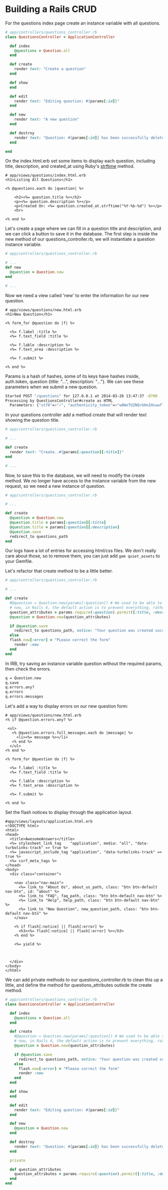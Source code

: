 # Building a Rails CRUD

<!-- Adding a line to rails_crud   -->

For the questions index page create an instance variable with all questions.  

```ruby
# app/controllers/questions_controller.rb
class QuestionsController < ApplicationController

  def index
    @questions = Question.all
  end

  def create
    render text: "Create a question"
  end

  def show
  end

  def edit
    render text: "Editing question: #{params[:id]}"
  end

  def new
    render text: "A new question"
  end

  def destroy
    render text: "Question: #{params[:id]} has been successfully deleted."
  end

end
```  

On the index.html.erb set some items to display each question, including title, description, and created_at using Ruby's [strftime](http://www.ruby-doc.org/core-2.1.1/Time.html#method-i-strftime) method.  
```erb
# app/views/questions/index.html.erb
<h1>Listing All Questions</h1>

<% @questions.each do |question| %>

    <h2><%= question.title %></h2>
    <p><%= question.description %></p>
    <p>Created On: <%= question.created_at.strftime("%Y-%b-%d") %></p>
    <hr>

<% end %>

```  
Let's create a page where we can fill in a question title and description, and we can click a button to save it in the database. The first step is inside the new method of our questions_controller.rb, we will instantiate a question instance variable.  
```ruby
# app/controllers/questions_controller.rb  

# ...
def new
  @question = Question.new
end

# ...

```  
Now we need a view called 'new' to enter the information for our new question.  
```erb
# app/views/questions/new.html.erb  
<h1>New Question</h1>

<% form_for @question do |f| %>

  <%= f.label :title %>
  <%= f.text_field :title %>

  <%= f.lable :description %>
  <%= f.text_area :description %>

  <%= f.submit %>

<% end %>

```  
Params is a hash of hashes, some of its keys have hashes inside, auth.token, question {title: "...", description: "..."}. We can see these parameters when we submit a new question.  
```bash
Started POST "/questions" for 127.0.0.1 at 2014-03-26 13:47:37 -0700
Processing by QuestionsController#create as HTML
  Parameters: {"utf8"=>"✓", "authenticity_token"=>"w0WxTUZNQrbHnIHsuwfTYtJxKtYGzN3XlnOb88xc7qw=", "question"=>{"title"=>"Here's a question", "description"=>"kljsdlkajs ajsfd kljf;k djsaf"}, "commit"=>"Create Question"}
```  
In your questions controller add a method create that will render text showing the question title.    
```ruby
# app/controllers/questions_controller.rb  

# ...

def create
  render text: "Create..#{params[:question][:title]}"
end

# ...  

```
Now, to save this to the database, we will need to modify the create method. We no longer have access to the instance variable from the new request, so we need a new instance of question.  

```ruby
# app/controllers/questions_controller.rb  

# ...

def create
  @question = Question.new
  @question.title = params[:question][:title]
  @question.title = params[:question][:description]
  @question.save
  redirect_to questions_path
end

```  
Our logs have a lot of entries for accessing html/css files. We don't really care about those, so to remove them, you can just add `gem quiet_assets` to your Gemfile.  

Let's refactor that create method to be a little better.  
```ruby
# app/controllers/questions_controller.rb  

# ...

def create
  #@question = Question.new(params[:question]) # We used to be able to do this, but there were some security issues.
  # now, in Rails 4, the default action is to prevent everything, rather than allowing.
  question_attributes = params.require(:question).permit([:title, :description])
  @question = Question.new(question_attributes)

  if @question.save
    redirect_to questions_path, notice: "Your question was created successfully."
  else
  flash.now[:error] = "PLease correct the form"
    render :new
  end
end

```  
In IRB, try saving an instance variable question without the required params, then check the errors.  
```bash
q = Question.new
q.save
q.errors.any?
q.errors
q.errors.messages
```   
Let's add a way to display errors on our new question form:  
```erb
# app/views/questions/new.html.erb  
<% if @question.errors.any? %>

 <ul>
   <% @question.errors.full_messages.each do |message| %>
     <li><%= message %></li>
   <% end %>
  </ul>
<% end %>

<% form_for @question do |f| %>

  <%= f.label :title %>
  <%= f.text_field :title %>

  <%= f.lable :description %>
  <%= f.text_area :description %>

  <%= f.submit %>

<% end %>

```  
Set the flash notices to display through the application layout.  

```erb
#app/views/layouts/application.html.erb
<!DOCTYPE html>
<html>
<head>
  <title>AwesomeAnswers</title>
  <%= stylesheet_link_tag    "application", media: "all", "data-turbolinks-track" => true %>
  <%= javascript_include_tag "application", "data-turbolinks-track" => true %>
  <%= csrf_meta_tags %>
</head>
<body>
  <div class="container">

    <nav class="nav-main">
      <%= link_to "About Us", about_us_path, class: "btn btn-default nav-btn", id: "about" %>
      <%= link_to "FAQ", faq_path, class: "btn btn-default nav-btn" %>
      <%= link_to "Help", help_path, class: "btn btn-default nav-btn" %>
      <%= link_to "New Question", new_question_path, class: "btn btn-default nav-btn" %>
    </nav>

    <% if flash[:notice] || flash[:error] %>
      <h3><%= flash[:notice] || flash[:error] %></h3>
    <% end %>

    <%= yield %>



  </div>
</body>
</html>
```  
We can add private methods to our questions_controller.rb to clean this up a little, and define the method for  questions_attributes outisde the create method.  
```ruby
# app/controllers/questions_controller.rb
class QuestionsController < ApplicationController

  def index
    @questions = Question.all
  end

  def create
    #@question = Question.new(params[:question]) # We used to be able to do this, but there were some security issues.
    # now, in Rails 4, the default action is to prevent everything, rather than allowing.
    @question = Question.new(question_attributes)

    if @question.save
      redirect_to questions_path, notice: "Your question was created successfully."
    else
      flash.now[:error] = "Please correct the form"
      render :new
    end
  end

  def show
  end

  def edit
    render text: "Editing question: #{params[:id]}"
  end

  def new
    @question = Question.new
  end

  def destroy
    render text: "Question: #{params[:id]} has been successfully deleted."
  end

  private

  def question_attributes
    question_attributes = params.require(:question).permit([:title, :description])
  end
end


```
